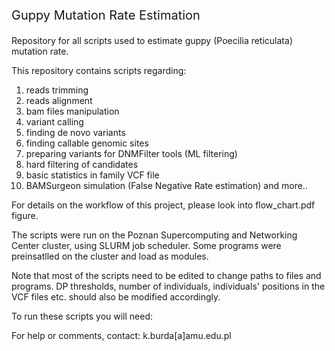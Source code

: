 <p style="font-size:20px;">Guppy Mutation Rate Estimation</p>
Repository for all scripts used to estimate guppy (Poecilia reticulata) mutation rate.

This repository contains scripts regarding:
1) reads trimming
2) reads alignment
3) bam files manipulation
4) variant calling
6) finding de novo variants
7) finding callable genomic sites
8) preparing variants for DNMFilter tools (ML filtering)
9) hard filtering of candidates
10) basic statistics in family VCF file
11) BAMSurgeon simulation (False Negative Rate estimation)
and more..

For details on the workflow of this project, please look into flow_chart.pdf figure.

The scripts were run on the Poznan Supercomputing and Networking Center cluster, using SLURM job scheduler. Some programs were preinsatlled on the cluster and load as modules.

Note that most of the scripts need to be edited to change paths to files and programs. DP thresholds, number of individuals, individuals' positions in the VCF files etc. should also be modified accordingly.

To run these scripts you will need:


For help or comments, contact: k.burda[a]amu.edu.pl
